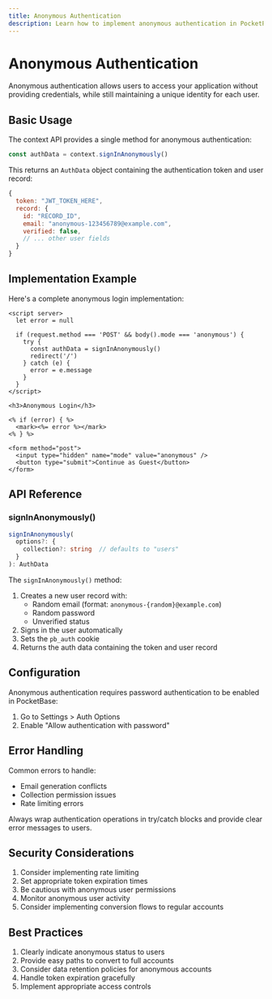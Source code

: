 ```yaml
---
title: Anonymous Authentication
description: Learn how to implement anonymous authentication in PocketPages
---
```


# Anonymous Authentication

Anonymous authentication allows users to access your application without providing credentials, while still maintaining a unique identity for each user.

## Basic Usage

The context API provides a single method for anonymous authentication:

```javascript
const authData = context.signInAnonymously()
```

This returns an `AuthData` object containing the authentication token and user record:

```javascript
{
  token: "JWT_TOKEN_HERE",
  record: {
    id: "RECORD_ID",
    email: "anonymous-123456789@example.com",
    verified: false,
    // ... other user fields
  }
}
```

## Implementation Example

Here's a complete anonymous login implementation:

```ejs
<script server>
  let error = null

  if (request.method === 'POST' && body().mode === 'anonymous') {
    try {
      const authData = signInAnonymously()
      redirect('/')
    } catch (e) {
      error = e.message
    }
  }
</script>

<h3>Anonymous Login</h3>

<% if (error) { %>
  <mark><%= error %></mark>
<% } %>

<form method="post">
  <input type="hidden" name="mode" value="anonymous" />
  <button type="submit">Continue as Guest</button>
</form>
```

## API Reference

### signInAnonymously()

```typescript
signInAnonymously(
  options?: {
    collection?: string  // defaults to "users"
  }
): AuthData
```

The `signInAnonymously()` method:

1. Creates a new user record with:
   - Random email (format: `anonymous-{random}@example.com`)
   - Random password
   - Unverified status
2. Signs in the user automatically
3. Sets the `pb_auth` cookie
4. Returns the auth data containing the token and user record

## Configuration

Anonymous authentication requires password authentication to be enabled in PocketBase:

1. Go to Settings > Auth Options
2. Enable "Allow authentication with password"

## Error Handling

Common errors to handle:

- Email generation conflicts
- Collection permission issues
- Rate limiting errors

Always wrap authentication operations in try/catch blocks and provide clear error messages to users.

## Security Considerations

1. Consider implementing rate limiting
2. Set appropriate token expiration times
3. Be cautious with anonymous user permissions
4. Monitor anonymous user activity
5. Consider implementing conversion flows to regular accounts

## Best Practices

1. Clearly indicate anonymous status to users
2. Provide easy paths to convert to full accounts
3. Consider data retention policies for anonymous accounts
4. Handle token expiration gracefully
5. Implement appropriate access controls
